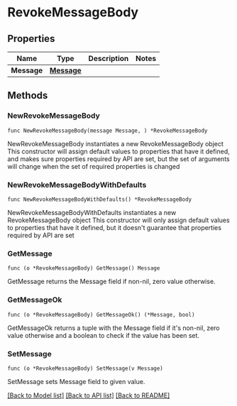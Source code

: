 # RevokeMessageBody

## Properties

Name | Type | Description | Notes
------------ | ------------- | ------------- | -------------
**Message** | [**Message**](Message.md) |  | 

## Methods

### NewRevokeMessageBody

`func NewRevokeMessageBody(message Message, ) *RevokeMessageBody`

NewRevokeMessageBody instantiates a new RevokeMessageBody object
This constructor will assign default values to properties that have it defined,
and makes sure properties required by API are set, but the set of arguments
will change when the set of required properties is changed

### NewRevokeMessageBodyWithDefaults

`func NewRevokeMessageBodyWithDefaults() *RevokeMessageBody`

NewRevokeMessageBodyWithDefaults instantiates a new RevokeMessageBody object
This constructor will only assign default values to properties that have it defined,
but it doesn't guarantee that properties required by API are set

### GetMessage

`func (o *RevokeMessageBody) GetMessage() Message`

GetMessage returns the Message field if non-nil, zero value otherwise.

### GetMessageOk

`func (o *RevokeMessageBody) GetMessageOk() (*Message, bool)`

GetMessageOk returns a tuple with the Message field if it's non-nil, zero value otherwise
and a boolean to check if the value has been set.

### SetMessage

`func (o *RevokeMessageBody) SetMessage(v Message)`

SetMessage sets Message field to given value.



[[Back to Model list]](../README.md#documentation-for-models) [[Back to API list]](../README.md#documentation-for-api-endpoints) [[Back to README]](../README.md)


